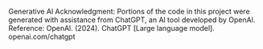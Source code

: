 Generative Al Acknowledgment: Portions of the code in this project were generated with assistance from ChatGPT, an Al tool developed by OpenAl.
Reference: OpenAl. (2024). ChatGPT [Large language model].
openai.com/chatgpt
